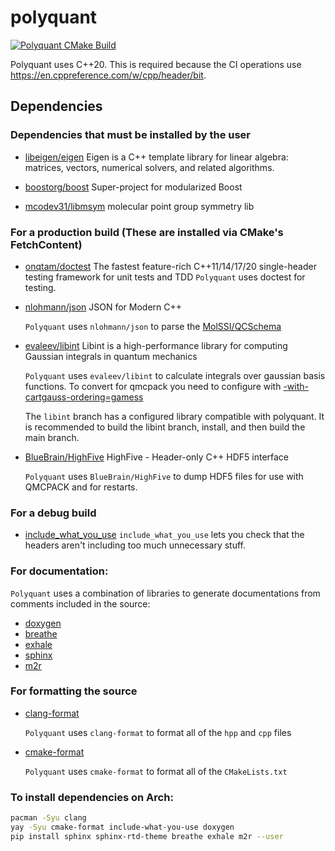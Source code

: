 # polyquant

[![Polyquant CMake Build](https://github.com/shivupa/polyquant/actions/workflows/polyquant.yml/badge.svg?branch=main)](https://github.com/shivupa/polyquant/actions/workflows/polyquant.yml)

Polyquant uses C++20. This is required because the CI operations use https://en.cppreference.com/w/cpp/header/bit.

## Dependencies 

### Dependencies that must be installed by the user
- [libeigen/eigen](https://gitlab.com/libeigen/eigen)
  Eigen is a C++ template library for linear algebra: matrices, vectors, numerical solvers, and related algorithms.

- [boostorg/boost](https://github.com/boostorg/boost)
  Super-project for modularized Boost 

- [ mcodev31/libmsym](https://github.com/mcodev31/libmsym)
   molecular point group symmetry lib 

### For a production build (These are installed via CMake's FetchContent)
- [onqtam/doctest](https://github.com/onqtam/doctest)
   The fastest feature-rich C++11/14/17/20 single-header testing framework for unit tests and TDD 
   `Polyquant` uses doctest for testing.

- [nlohmann/json](https://github.com/nlohmann/json)
   JSON for Modern C++

   `Polyquant` uses `nlohmann/json` to parse the [MolSSI/QCSchema](https://github.com/MolSSI/QCSchema)
- [evaleev/libint](https://github.com/evaleev/libint)
   Libint is a high-performance library for computing Gaussian integrals in quantum mechanics

   `Polyquant` uses `evaleev/libint` to calculate integrals over gaussian basis functions.
   To convert for qmcpack you need to configure with [-with-cartgauss-ordering=gamess](https://github.com/evaleev/libint/wiki#configuring-libint-compiler)

   The `libint` branch has a configured library compatible with polyquant. It is recommended to build the libint branch, install, and then build the main branch.

- [BlueBrain/HighFive](https://github.com/BlueBrain/HighFive)
   HighFive - Header-only C++ HDF5 interface 

   `Polyquant` uses `BlueBrain/HighFive` to dump HDF5 files for use with QMCPACK and for restarts.

### For a debug build
- [include_what_you_use](https://github.com/include-what-you-use/include-what-you-use)
   `include_what_you_use` lets you check that the headers aren't including too much unnecessary stuff.

### For documentation:
`Polyquant` uses a combination of libraries to generate documentations from comments included in the source:
- [doxygen](http://www.doxygen.nl/)
- [breathe](https://github.com/michaeljones/breathe)
- [exhale](https://github.com/svenevs/exhale)
- [sphinx](http://www.sphinx-doc.org/en/master/)
- [m2r](https://github.com/miyakogi/m2r)

### For formatting the source
- [clang-format](https://clang.llvm.org/)
   
   `Polyquant` uses `clang-format` to format all of the `hpp` and `cpp` files

- [cmake-format](https://github.com/cheshirekow/cmake_format)

   `Polyquant` uses `cmake-format` to format all of the `CMakeLists.txt`

### To install dependencies on Arch:

```bash
pacman -Syu clang
yay -Syu cmake-format include-what-you-use doxygen
pip install sphinx sphinx-rtd-theme breathe exhale m2r --user
```
